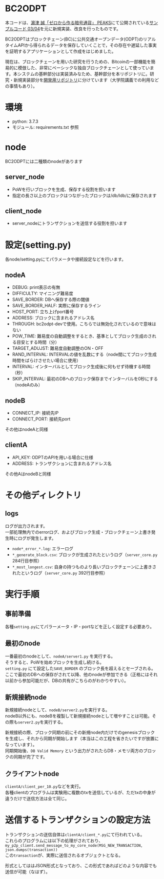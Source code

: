 # BC2ODPT
本コードは、[濵津 誠「ゼロから作る暗号通貨」 PEAKS](https://peaks.cc/books/cryptocurrency)にて公開されている[サンプルコード 03/04](https://github.com/peaks-cc/cryptocurrency-samplecode/tree/master/03/04)を元に新規実装、改良を行ったものです。  
  
BC2ODPTはブロックチェーン(BC)に公共交通オープンデータ(ODPT)のリアルタイムAPIから得られるデータを保存していくことで，その存在や遅延した事実を証明するアプリケーションとして作成をはじめました。  
  
現在は、ブロックチェーンを用いた研究を行うための、Bitcoinの一部機能を簡易的に模倣した、非常にベーシックな独自ブロックチェーンとして使っています。本システムの基幹部分は実装済みなため、基幹部分を本リポジトリに。研究・新規実装部分を[開発用リポジトリ](https://github.com/hyo07/bc2odpt-dev)に分けています（大学院講義での利用などの事情もあり）。

# 環境
- python: 3.7.3
- モジュール: requirements.txt 参照

# node
BC2ODPTには二種類のnodeがあります
## server_node
- PoWを行いブロックを生成、保存する役割を担います
- 指定の長さ以上のブロックはつながったブロックは/db/ldb/に保存されます
## client_node
- server_nodeにトランザクションを送信する役割を担います

# 設定(setting.py)
各node/setting.pyにてパラメータや接続設定などを行います。
## nodeA
- DEBUG: print表示の有無
- DIFFICULTY: マイニング難易度
- SAVE_BORDER: DBへ保存する際の閾値
- SAVE_BORDER_HALF: 実際に保存するライン
- HOST_PORT: 立ち上げport番号
- ADDRESS: ブロックに含まれるアドレス名
- THROUGH: bc2odpt-devで使用。こちらでは無効化されているので意味はない
- POW_TIME: 難易度の自動調整をするとき、基準としてブロック生成のされる目安とする時間（分）
- TARGET_ADUJST: 難易度自動調整のON・OFF
- RAND_INTERVAL: INTERVALの値を乱数にする（node間にてブロック生成時間をばらけさせたい場合に使用）
- INTERVAL: インターバルとしてブロック生成後に何もせず待機する時間（秒）
- SKIP_INTERVAL: 最初のDBへのブロック保存までインターバルを0秒にする（nodeAのみ）

## nodeB
- CONNECT_IP: 接続先IP
- CONNECT_PORT: 接続先port
  
その他はnodeAと同様

## clientA
- API_KEY: ODPTのAPIを用いる場合に仕様
- ADDRESS: トランザクションに含まれるアドレス名
  
その他AはnodeBと同様

# その他ディレクトリ
## logs
ログが出力されます。  
一部処理無内でのerrorログ、およびブロック生成・ブロックチェーン上書き発生時にログが発生します。
- `node*_error_*.log`: エラーログ
- `*_generate_block.csv`: ブロックが生成されたというログ（`server_core.py` 284行目参照）
- `*_most_longest.csv`: 自身の持つものより長いブロックチェーンに上書きされたというログ（`server_core.py` 392行目参照）


# 実行手順
## 事前準備
各種`setting.py`にてパラーメータ・IP・portなどを正しく設定する必要あり。

## 最初のnode
一番最初のnodeとして、`nodeA/server1.py` を実行する。  
そうすると、PoWを始めブロックを生成し続ける。  
`setting.py` にて設定した`SAVE_BORDER` のブロック長を超えるとセーブされる。ここで最初のDBへの保存がされて以降、他のnodeが参加できる（正格にはそれ以前から参加可能だが、DBの共有がこちらのがわかりやすい）。

## 新規接続node
新規接続nodeとして、`nodeB/server2.py`を実行する。  
nodeB以外にも、nodeBを複製して新規接続nodeとして増やすことは可能。その際も`server2.py`を実行する。  
  
新規接続の際、ブロック同期の前にその新規node内だけでのgenesisブロックを生成し、それから同期が開始します（本当はこの工程を省きたいですが放置になっています）。  
同期開始後、`DB Valid Memory` という出力がされたらDB・メモリ両方のブロックの同期が完了です。  

## クライアントnode
`clientA/client_per_10.py`などを実行。  
各種clientのプログラムは実験用に複数のtxを送信しているが、ただtxの中身が違うだけで送信方法は全て同じ。

# 送信するトランザクションの設定方法
トランザクションの送信自体は`clientA/client_*.py`にて行われている。  
これらのプログラムには以下の処理がされており、  
```my_p2p_client.send_message_to_my_core_node(MSG_NEW_TRANSACTION, json.dumps(transaction))```  
この`transaction`が、実際に送信されるオブジェクトとなる。  
  
形式としてははJSON形式となっており、この形式であればどのような内容でも送信が可能（なはず）。